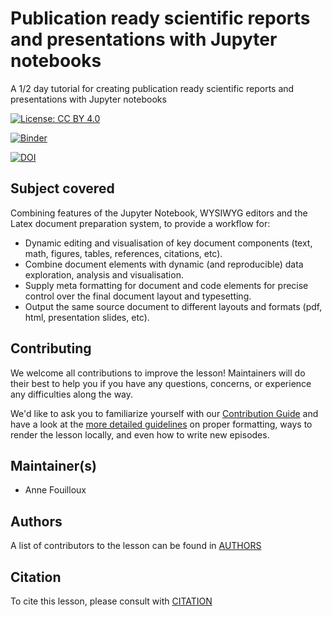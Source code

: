 # Publication ready scientific reports and presentations with Jupyter notebooks

A 1/2 day tutorial for creating publication ready scientific reports and presentations with Jupyter notebooks

[![License: CC BY 4.0](https://img.shields.io/badge/License-CC%20BY%204.0-lightgrey.svg)](https://creativecommons.org/licenses/by/4.0/)

[![Binder](https://mybinder.org/badge_logo.svg)](https://mybinder.org/v2/gh/annefou/jupyter_publish/master)

[![DOI](https://zenodo.org/badge/163517733.svg)](https://zenodo.org/badge/latestdoi/163517733)

## Subject covered

Combining features of the Jupyter Notebook, WYSIWYG editors and the Latex document preparation system, to provide a workflow for:

- Dynamic editing and visualisation of key document components (text, math, figures, tables, references, citations, etc).
- Combine document elements with dynamic (and reproducible) data exploration, analysis and visualisation.
- Supply meta formatting for document and code elements for precise control over the final document layout and typesetting.
- Output the same source document to different layouts and formats (pdf, html, presentation slides, etc).

## Contributing

We welcome all contributions to improve the lesson! Maintainers will do their best to help you if you have any
questions, concerns, or experience any difficulties along the way.

We'd like to ask you to familiarize yourself with our [Contribution Guide](CONTRIBUTING.md) and have a look at
the [more detailed guidelines][lesson-example] on proper formatting, ways to render the lesson locally, and even
how to write new episodes.

## Maintainer(s)

* Anne Fouilloux

## Authors

A list of contributors to the lesson can be found in [AUTHORS](AUTHORS)

## Citation

To cite this lesson, please consult with [CITATION](CITATION)


[lesson-example]: https://carpentries.github.io/lesson-example
